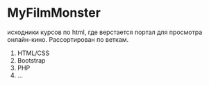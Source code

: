 # MyFilmMonster

исходники курсов по html, где верстается портал для просмотра онлайн-кино. 
Рассортирован по веткам.
1) HTML/CSS
2) Bootstrap
3) PHP
4) ...
